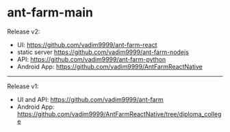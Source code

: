 # ant-farm-main

Release v2:
- UI: https://github.com/vadim9999/ant-farm-react
- static server https://github.com/vadim9999/ant-farm-nodejs
- API: https://github.com/vadim9999/ant-farm-python
- Android App: https://github.com/vadim9999/AntFarmReactNative

---

Release v1: 
- UI and API: https://github.com/vadim9999/ant-farm
- Android App: https://github.com/vadim9999/AntFarmReactNative/tree/diploma_college

